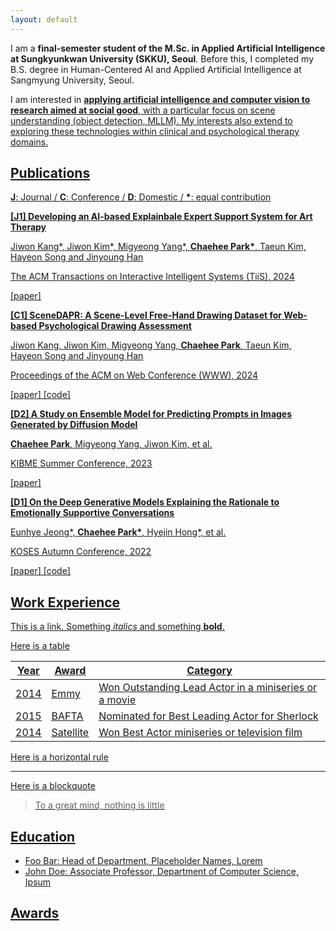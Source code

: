 ```yaml
---
layout: default
---
```


I am a **final-semester student of the M.Sc. in Applied Artificial Intelligence at Sungkyunkwan University (SKKU), Seoul**. Before this, I completed my B.S. degree in Human-Centered AI and Applied Artificial Intelligence at Sangmyung University, Seoul.

I am interested in **<U>applying artificial intelligence and computer vision to research aimed at social good**, with a particular focus on scene understanding (object detection, MLLM). My interests also extend to exploring these technologies within clinical and psychological therapy domains.

## Publications
**J**: Journal / **C**: Conference / **D**: Domestic / **\***: equal contribution

**[J1] Developing an AI-based Explainbale Expert Support System for Art Therapy**

Jiwon Kang*, Jiwon Kim*, Migyeong Yang*, **<U>Chaehee Park\***, Taeun Kim, Hayeon Song and Jinyoung Han

The ACM Transactions on Interactive Intelligent Systems (TiiS), 2024

[paper]


**[C1] SceneDAPR: A Scene-Level Free-Hand Drawing Dataset for Web-based Psychological Drawing Assessment**

Jiwon Kang, Jiwon Kim, Migyeong Yang, **<U>Chaehee Park**, Taeun Kim, Hayeon Song and Jinyoung Han

Proceedings of the ACM on Web Conference (WWW), 2024

[paper] [code] 


**[D2] A Study on Ensemble Model for Predicting Prompts in Images Generated by Diffusion Model**

**<U>Chaehee Park**, Migyeong Yang, Jiwon Kim, et al.  

KIBME Summer Conference, 2023

[paper]


**[D1] On the Deep Generative Models Explaining the Rationale to Emotionally Supportive Conversations**

Eunhye Jeong*, **<U>Chaehee Park\***, Hyejin Hong*, et al.

KOSES Autumn Conference, 2022

[paper] [code] 


## Work Experience

This is a [link](http://google.com). Something *italics* and something **bold**.

Here is a table

Year | Award | Category
-----|-------|--------
2014 | Emmy  | Won Outstanding Lead Actor in a miniseries or a movie
2015 | BAFTA | Nominated for Best Leading Actor for Sherlock
2014 | Satellite | Won Best Actor miniseries or television film

Here is a horizontal rule

---

Here is a blockquote

> To a great mind, nothing is little

## Education

* Foo Bar: Head of Department, Placeholder Names, Lorem
* John Doe: Associate Professor, Department of Computer Science, Ipsum


## Awards
